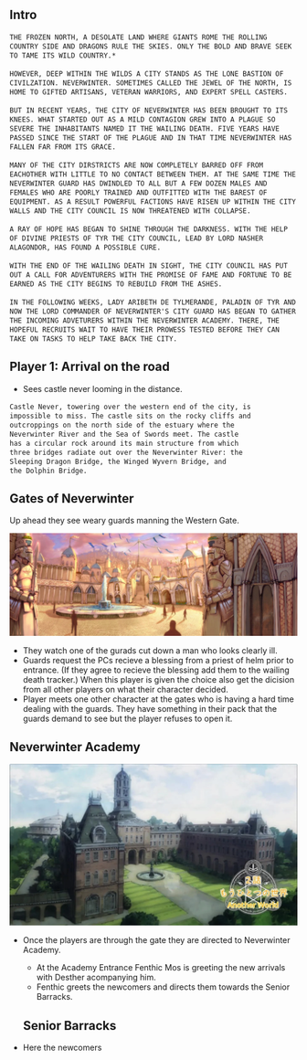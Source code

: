 ## Intro

```
THE FROZEN NORTH, A DESOLATE LAND WHERE GIANTS ROME THE ROLLING COUNTRY SIDE AND DRAGONS RULE THE SKIES. ONLY THE BOLD AND BRAVE SEEK TO TAME ITS WILD COUNTRY.*

HOWEVER, DEEP WITHIN THE WILDS A CITY STANDS AS THE LONE BASTION OF CIVILZATION. NEVERWINTER. SOMETIMES CALLED THE JEWEL OF THE NORTH, IS HOME TO GIFTED ARTISANS, VETERAN WARRIORS, AND EXPERT SPELL CASTERS.

BUT IN RECENT YEARS, THE CITY OF NEVERWINTER HAS BEEN BROUGHT TO ITS KNEES. WHAT STARTED OUT AS A MILD CONTAGION GREW INTO A PLAGUE SO SEVERE THE INHABITANTS NAMED IT THE WAILING DEATH. FIVE YEARS HAVE PASSED SINCE THE START OF THE PLAGUE AND IN THAT TIME NEVERWINTER HAS FALLEN FAR FROM ITS GRACE.

MANY OF THE CITY DIRSTRICTS ARE NOW COMPLETELY BARRED OFF FROM EACHOTHER WITH LITTLE TO NO CONTACT BETWEEN THEM. AT THE SAME TIME THE NEVERWINTER GUARD HAS DWINDLED TO ALL BUT A FEW DOZEN MALES AND FEMALES WHO ARE POORLY TRAINED AND OUTFITTED WITH THE BAREST OF EQUIPMENT. AS A RESULT POWERFUL FACTIONS HAVE RISEN UP WITHIN THE CITY WALLS AND THE CITY COUNCIL IS NOW THREATENED WITH COLLAPSE.

A RAY OF HOPE HAS BEGAN TO SHINE THROUGH THE DARKNESS. WITH THE HELP OF DIVINE PRIESTS OF TYR THE CITY COUNCIL, LEAD BY LORD NASHER ALAGONDOR, HAS FOUND A POSSIBLE CURE.

WITH THE END OF THE WAILING DEATH IN SIGHT, THE CITY COUNCIL HAS PUT OUT A CALL FOR ADVENTURERS WITH THE PROMISE OF FAME AND FORTUNE TO BE EARNED AS THE CITY BEGINS TO REBUILD FROM THE ASHES.

IN THE FOLLOWING WEEKS, LADY ARIBETH DE TYLMERANDE, PALADIN OF TYR AND NOW THE LORD COMMANDER OF NEVERWINTER'S CITY GUARD HAS BEGAN TO GATHER THE INCOMING ADVETURERS WITHIN THE NEVERWINTER ACADEMY. THERE, THE HOPEFUL RECRUITS WAIT TO HAVE THEIR PROWESS TESTED BEFORE THEY CAN TAKE ON TASKS TO HELP TAKE BACK THE CITY.
```

## Player 1: Arrival on the road

- Sees castle never looming in the distance.

```
Castle Never, towering over the western end of the city, is 
impossible to miss. The castle sits on the rocky cliffs and 
outcroppings on the north side of the estuary where the 
Neverwinter River and the Sea of Swords meet. The castle 
has a circular rock around its main structure from which 
three bridges radiate out over the Neverwinter River: the 
Sleeping Dragon Bridge, the Winged Wyvern Bridge, and 
the Dolphin Bridge.
```

## Gates of Neverwinter

Up ahead they see weary guards manning the Western Gate.

![1685387032951](image/EnteringNeerwinterFortheFirstTime/1685387032951.png)

- They watch one of the gurads cut down a man who looks clearly ill.
- Guards request the PCs recieve a blessing from a priest of helm prior to entrance. (If they agree to recieve the blessing add them to the wailing death tracker.) When this player is given the choice also get the dicision from all other players on what their character decided.
- Player meets one other character at the gates who is having a hard time dealing with the guards. They have something in their pack that the guards demand to see but the player refuses to open it.

## Neverwinter Academy

![1685387230343](image/EnteringNeerwinterFortheFirstTime/1685387230343.png)

- Once the players are through the gate they are directed to Neverwinter Academy.

  - At the Academy Entrance Fenthic Mos is greeting the new arrivals with Desther acompanying him.
  - Fenthic greets the newcomers and directs them towards the Senior Barracks.

  ## Senior Barracks
- Here the newcomers
